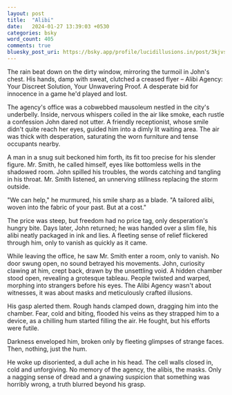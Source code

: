 ```yaml
---
layout: post
title:  "Alibi"
date:   2024-01-27 13:39:03 +0530
categories: bsky
word_count: 405
comments: true
bluesky_post_uri: https://bsky.app/profile/lucidillusions.in/post/3kjvshw3ktk2t
---
```


The rain beat down on the dirty window, mirroring the turmoil in John's chest. His hands, damp with sweat, clutched a creased flyer – Alibi Agency: Your Discreet Solution, Your Unwavering Proof. A desperate bid for innocence in a game he'd played and lost.

The agency's office was a cobwebbed mausoleum nestled in the city's underbelly. Inside, nervous whispers coiled in the air like smoke, each rustle a confession John dared not utter. A friendly receptionist, whose smile didn't quite reach her eyes, guided him into a dimly lit waiting area. The air was thick with desperation, saturating the worn furniture and tense occupants nearby.

A man in a snug suit beckoned him forth, its fit too precise for his slender figure. Mr. Smith, he called himself, eyes like bottomless wells in the shadowed room. John spilled his troubles, the words catching and tangling in his throat. Mr. Smith listened, an unnerving stillness replacing the storm outside.

"We can help," he murmured, his smile sharp as a blade. "A tailored alibi, woven into the fabric of your past. But at a cost."

The price was steep, but freedom had no price tag, only desperation's hungry bite. Days later, John returned; he was handed over a slim file, his alibi neatly packaged in ink and lies. A fleeting sense of relief flickered through him, only to vanish as quickly as it came.

While leaving the office, he saw Mr. Smith enter a room, only to vanish. No door swung open, no sound betrayed his movements. John, curiosity clawing at him, crept back, drawn by the unsettling void. A hidden chamber stood open, revealing a grotesque tableau. People twisted and warped, morphing into strangers before his eyes. The Alibi Agency wasn't about witnesses, it was about masks and meticulously crafted illusions.

His gasp alerted them. Rough hands clamped down, dragging him into the chamber. Fear, cold and biting, flooded his veins as they strapped him to a device, as a chilling hum started filling the air. He fought, but his efforts were futile.

Darkness enveloped him, broken only by fleeting glimpses of strange faces. Then, nothing, just the hum.

He woke up disoriented, a dull ache in his head. The cell walls closed in, cold and unforgiving. No memory of the agency, the alibis, the masks. Only a nagging sense of dread and a gnawing suspicion that something was horribly wrong, a truth blurred beyond his grasp.
